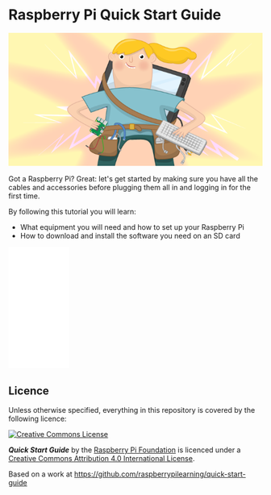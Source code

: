 # Raspberry Pi Quick Start Guide

![](cover.png)

Got a Raspberry Pi? Great: let's get started by making sure you have all the cables and accessories before plugging them all in and logging in for the first time.

By following this tutorial you will learn:

- What equipment you will need and how to set up your Raspberry Pi
- How to download and install the software you need on an SD card

<iframe style="width:120px;height:240px;" marginwidth="0" marginheight="0" scrolling="no" frameborder="0" src="//ws-eu.amazon-adsystem.com/widgets/q?ServiceVersion=20070822&OneJS=1&Operation=GetAdHtml&MarketPlace=FR&source=ac&ref=tf_til&ad_type=product_link&tracking_id=curioschron01-21&marketplace=amazon&region=FR&placement=B01CD5VC92&asins=B01CD5VC92&linkId=&show_border=false&link_opens_in_new_window=true"></iframe>

## Licence

Unless otherwise specified, everything in this repository is covered by the following licence:

[![Creative Commons License](http://i.creativecommons.org/l/by-sa/4.0/88x31.png)](http://creativecommons.org/licenses/by-sa/4.0/)

***Quick Start Guide*** by the [Raspberry Pi Foundation](http://www.raspberrypi.org) is licenced under a [Creative Commons Attribution 4.0 International License](http://creativecommons.org/licenses/by-sa/4.0/).

Based on a work at https://github.com/raspberrypilearning/quick-start-guide
